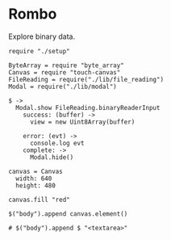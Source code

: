 Rombo
=====

Explore binary data.

    require "./setup"

    ByteArray = require "byte_array"
    Canvas = require "touch-canvas"
    FileReading = require("./lib/file_reading")
    Modal = require("./lib/modal")

    $ ->
      Modal.show FileReading.binaryReaderInput
        success: (buffer) ->
          view = new Uint8Array(buffer)
          
        error: (evt) ->
          console.log evt
        complete: ->
          Modal.hide()

    canvas = Canvas
      width: 640
      height: 480

    canvas.fill "red"

    $("body").append canvas.element()

    # $("body").append $ "<textarea>"
